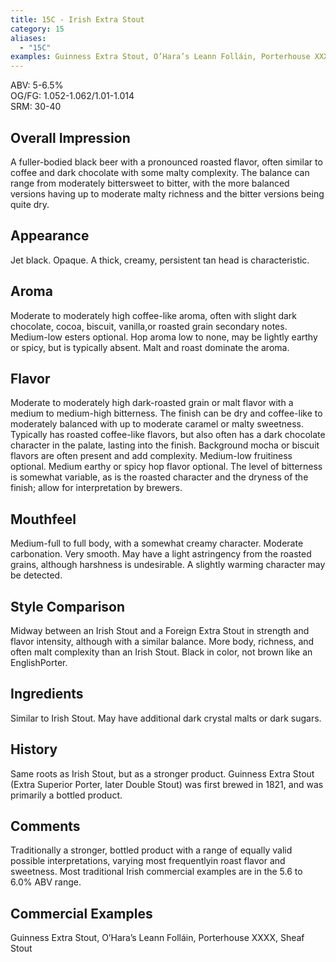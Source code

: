 ```yaml
---
title: 15C - Irish Extra Stout
category: 15
aliases: 
  - "15C"
examples: Guinness Extra Stout, O’Hara’s Leann Folláin, Porterhouse XXXX, Sheaf Stout
---
```


ABV: 5-6.5%  
OG/FG: 1.052-1.062/1.01-1.014  
SRM: 30-40  

## Overall Impression
A fuller-bodied black beer with a pronounced roasted flavor, often similar to coffee and dark chocolate with some malty complexity. The balance can range from moderately bittersweet to bitter, with the more balanced versions having up to moderate malty richness and the bitter versions being quite dry.

## Appearance
Jet black. Opaque. A thick, creamy, persistent tan head is characteristic.

## Aroma
Moderate to moderately high coffee-like aroma, often with slight dark chocolate, cocoa, biscuit, vanilla,or roasted grain secondary notes. Medium-low esters optional. Hop aroma low to none, may be lightly earthy or spicy, but is typically absent. Malt and roast dominate the aroma.

## Flavor
Moderate to moderately high dark-roasted grain or malt flavor with a medium to medium-high bitterness. The finish can be dry and coffee-like to moderately balanced with up to moderate caramel or malty sweetness. Typically has roasted coffee-like flavors, but also often has a dark chocolate character in the palate, lasting into the finish. Background mocha or biscuit flavors are often present and add complexity. Medium-low fruitiness optional. Medium earthy or spicy hop flavor optional. The level of bitterness is somewhat variable, as is the roasted character and the dryness of the finish; allow for interpretation by brewers.

## Mouthfeel
Medium-full to full body, with a somewhat creamy character. Moderate carbonation. Very smooth. May have a light astringency from the roasted grains, although harshness is undesirable. A slightly warming character may be detected.

## Style Comparison
Midway between an Irish Stout and a Foreign Extra Stout in strength and flavor intensity, although with a similar balance. More body, richness, and often malt complexity than an Irish Stout. Black in color, not brown like an EnglishPorter.

## Ingredients
Similar to Irish Stout. May have additional dark crystal malts or dark sugars.

## History
Same roots as Irish Stout, but as a stronger product. Guinness Extra Stout (Extra Superior Porter, later Double Stout) was first brewed in 1821, and was primarily a bottled product.

## Comments
Traditionally a stronger, bottled product with a range of equally valid possible interpretations, varying most frequentlyin roast flavor and sweetness. Most traditional Irish commercial examples are in the 5.6 to 6.0% ABV range.

## Commercial Examples
Guinness Extra Stout, O’Hara’s Leann Folláin, Porterhouse XXXX, Sheaf Stout